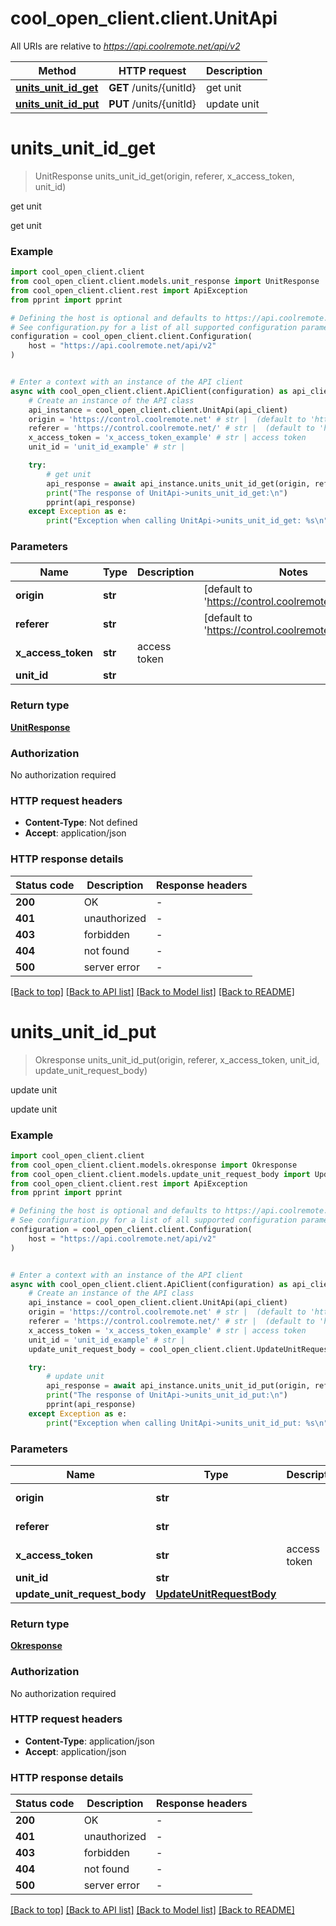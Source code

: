 # cool_open_client.client.UnitApi

All URIs are relative to *https://api.coolremote.net/api/v2*

Method | HTTP request | Description
------------- | ------------- | -------------
[**units_unit_id_get**](UnitApi.md#units_unit_id_get) | **GET** /units/{unitId} | get unit
[**units_unit_id_put**](UnitApi.md#units_unit_id_put) | **PUT** /units/{unitId} | update unit


# **units_unit_id_get**
> UnitResponse units_unit_id_get(origin, referer, x_access_token, unit_id)

get unit

get unit

### Example


```python
import cool_open_client.client
from cool_open_client.client.models.unit_response import UnitResponse
from cool_open_client.client.rest import ApiException
from pprint import pprint

# Defining the host is optional and defaults to https://api.coolremote.net/api/v2
# See configuration.py for a list of all supported configuration parameters.
configuration = cool_open_client.client.Configuration(
    host = "https://api.coolremote.net/api/v2"
)


# Enter a context with an instance of the API client
async with cool_open_client.client.ApiClient(configuration) as api_client:
    # Create an instance of the API class
    api_instance = cool_open_client.client.UnitApi(api_client)
    origin = 'https://control.coolremote.net' # str |  (default to 'https://control.coolremote.net')
    referer = 'https://control.coolremote.net/' # str |  (default to 'https://control.coolremote.net/')
    x_access_token = 'x_access_token_example' # str | access token
    unit_id = 'unit_id_example' # str | 

    try:
        # get unit
        api_response = await api_instance.units_unit_id_get(origin, referer, x_access_token, unit_id)
        print("The response of UnitApi->units_unit_id_get:\n")
        pprint(api_response)
    except Exception as e:
        print("Exception when calling UnitApi->units_unit_id_get: %s\n" % e)
```



### Parameters


Name | Type | Description  | Notes
------------- | ------------- | ------------- | -------------
 **origin** | **str**|  | [default to &#39;https://control.coolremote.net&#39;]
 **referer** | **str**|  | [default to &#39;https://control.coolremote.net/&#39;]
 **x_access_token** | **str**| access token | 
 **unit_id** | **str**|  | 

### Return type

[**UnitResponse**](UnitResponse.md)

### Authorization

No authorization required

### HTTP request headers

 - **Content-Type**: Not defined
 - **Accept**: application/json

### HTTP response details

| Status code | Description | Response headers |
|-------------|-------------|------------------|
**200** | OK |  -  |
**401** | unauthorized |  -  |
**403** | forbidden |  -  |
**404** | not found |  -  |
**500** | server error |  -  |

[[Back to top]](#) [[Back to API list]](../README.md#documentation-for-api-endpoints) [[Back to Model list]](../README.md#documentation-for-models) [[Back to README]](../README.md)

# **units_unit_id_put**
> Okresponse units_unit_id_put(origin, referer, x_access_token, unit_id, update_unit_request_body)

update unit

update unit

### Example


```python
import cool_open_client.client
from cool_open_client.client.models.okresponse import Okresponse
from cool_open_client.client.models.update_unit_request_body import UpdateUnitRequestBody
from cool_open_client.client.rest import ApiException
from pprint import pprint

# Defining the host is optional and defaults to https://api.coolremote.net/api/v2
# See configuration.py for a list of all supported configuration parameters.
configuration = cool_open_client.client.Configuration(
    host = "https://api.coolremote.net/api/v2"
)


# Enter a context with an instance of the API client
async with cool_open_client.client.ApiClient(configuration) as api_client:
    # Create an instance of the API class
    api_instance = cool_open_client.client.UnitApi(api_client)
    origin = 'https://control.coolremote.net' # str |  (default to 'https://control.coolremote.net')
    referer = 'https://control.coolremote.net/' # str |  (default to 'https://control.coolremote.net/')
    x_access_token = 'x_access_token_example' # str | access token
    unit_id = 'unit_id_example' # str | 
    update_unit_request_body = cool_open_client.client.UpdateUnitRequestBody() # UpdateUnitRequestBody | 

    try:
        # update unit
        api_response = await api_instance.units_unit_id_put(origin, referer, x_access_token, unit_id, update_unit_request_body)
        print("The response of UnitApi->units_unit_id_put:\n")
        pprint(api_response)
    except Exception as e:
        print("Exception when calling UnitApi->units_unit_id_put: %s\n" % e)
```



### Parameters


Name | Type | Description  | Notes
------------- | ------------- | ------------- | -------------
 **origin** | **str**|  | [default to &#39;https://control.coolremote.net&#39;]
 **referer** | **str**|  | [default to &#39;https://control.coolremote.net/&#39;]
 **x_access_token** | **str**| access token | 
 **unit_id** | **str**|  | 
 **update_unit_request_body** | [**UpdateUnitRequestBody**](UpdateUnitRequestBody.md)|  | 

### Return type

[**Okresponse**](Okresponse.md)

### Authorization

No authorization required

### HTTP request headers

 - **Content-Type**: application/json
 - **Accept**: application/json

### HTTP response details

| Status code | Description | Response headers |
|-------------|-------------|------------------|
**200** | OK |  -  |
**401** | unauthorized |  -  |
**403** | forbidden |  -  |
**404** | not found |  -  |
**500** | server error |  -  |

[[Back to top]](#) [[Back to API list]](../README.md#documentation-for-api-endpoints) [[Back to Model list]](../README.md#documentation-for-models) [[Back to README]](../README.md)

